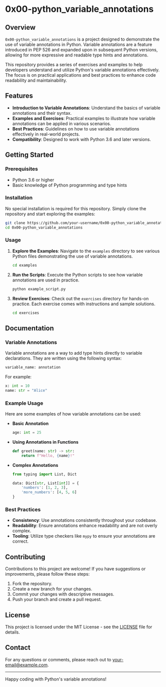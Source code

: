 # 0x00-python_variable_annotations

## Overview

`0x00-python_variable_annotations` is a project designed to demonstrate the use of variable annotations in Python. Variable annotations are a feature introduced in PEP 526 and expanded upon in subsequent Python versions, allowing for more expressive and readable type hints and annotations.

This repository provides a series of exercises and examples to help developers understand and utilize Python's variable annotations effectively. The focus is on practical applications and best practices to enhance code readability and maintainability.

## Features

- **Introduction to Variable Annotations**: Understand the basics of variable annotations and their syntax.
- **Examples and Exercises**: Practical examples to illustrate how variable annotations can be applied in various scenarios.
- **Best Practices**: Guidelines on how to use variable annotations effectively in real-world projects.
- **Compatibility**: Designed to work with Python 3.6 and later versions.

## Getting Started

### Prerequisites

- Python 3.6 or higher
- Basic knowledge of Python programming and type hints

### Installation

No special installation is required for this repository. Simply clone the repository and start exploring the examples:

```bash
git clone https://github.com/your-username/0x00-python_variable_annotations.git
cd 0x00-python_variable_annotations
```

### Usage

1. **Explore the Examples**: Navigate to the `examples` directory to see various Python files demonstrating the use of variable annotations.
   
   ```bash
   cd examples
   ```

2. **Run the Scripts**: Execute the Python scripts to see how variable annotations are used in practice.

   ```bash
   python example_script.py
   ```

3. **Review Exercises**: Check out the `exercises` directory for hands-on practice. Each exercise comes with instructions and sample solutions.

   ```bash
   cd exercises
   ```

## Documentation

### Variable Annotations

Variable annotations are a way to add type hints directly to variable declarations. They are written using the following syntax:

```python
variable_name: annotation
```

For example:

```python
x: int = 10
name: str = "Alice"
```

### Example Usage

Here are some examples of how variable annotations can be used:

- **Basic Annotation**

  ```python
  age: int = 25
  ```

- **Using Annotations in Functions**

  ```python
  def greet(name: str) -> str:
      return f"Hello, {name}!"
  ```

- **Complex Annotations**

  ```python
  from typing import List, Dict

  data: Dict[str, List[int]] = {
      'numbers': [1, 2, 3],
      'more_numbers': [4, 5, 6]
  }
  ```

### Best Practices

- **Consistency**: Use annotations consistently throughout your codebase.
- **Readability**: Ensure annotations enhance readability and are not overly complex.
- **Tooling**: Utilize type checkers like `mypy` to ensure your annotations are correct.

## Contributing

Contributions to this project are welcome! If you have suggestions or improvements, please follow these steps:

1. Fork the repository.
2. Create a new branch for your changes.
3. Commit your changes with descriptive messages.
4. Push your branch and create a pull request.

## License

This project is licensed under the MIT License - see the [LICENSE](LICENSE) file for details.

## Contact

For any questions or comments, please reach out to [your-email@example.com](mailto:your-email@example.com).

---

Happy coding with Python's variable annotations!
